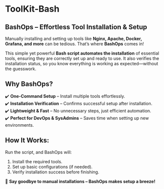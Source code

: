 # ToolKit-Bash
## **BashOps – Effortless Tool Installation & Setup**  

Manually installing and setting up tools like **Nginx, Apache, Docker, Grafana, and more** can be tedious. That’s where **BashOps** comes in!  

This simple yet powerful **Bash script automates the installation** of essential tools, ensuring they are correctly set up and ready to use. It also verifies the installation status, so you know everything is working as expected—without the guesswork.  

## **Why BashOps?**  
✔️ **One-Command Setup** – Install multiple tools effortlessly.  
✔️ **Installation Verification** – Confirms successful setup after installation.  
✔️ **Lightweight & Fast** – No unnecessary steps, just efficient automation.  
✔️ **Perfect for DevOps & SysAdmins** – Saves time when setting up new environments.  

## **How It Works:**  
Run the script, and BashOps will:  
1. Install the required tools.  
2. Set up basic configurations (if needed).  
3. Verify installation success before finishing.  

🚀 **Say goodbye to manual installations – BashOps makes setup a breeze!**  

